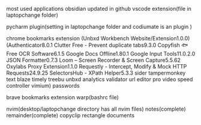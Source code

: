 most used applications
obsidian
    updated in github
vscode
	extension(file in laptopchange folder)
	
pycharm
	plugin(setting in laptopchange folder and codiumate is an plugin )
	
chrome
	bookmarks
	 extension
	 (Unbxd Workbench Website/Extension1.0.0)
	 (Authenticator8.0.1
Clutter Free - Prevent duplicate tabs9.3.0
Copyfish 🐟 Free OCR Software6.1.5
Google Docs Offline1.80.1
Google Input Tools11.0.2.0
JSON Formatter0.7.3
Loom – Screen Recorder & Screen Capture5.5.62
Oxylabs Proxy Extension1.1.0
Requestly - Intercept, Modify & Mock HTTP Requests24.9.25
SelectorsHub - XPath Helper5.3.3
sider
tampermonkey
text blaze
timely
treebu
unbxd analytics validator
url editor pro
video speed controller 
vimium)
	 passwords
	 
	 	
brave
     bookmarks 
     extension
warp(bashrc file)

nvim(desktop/laptopchange directory has all nvim files)
notes(complete)
remainder(complete)
copyclip
rectangle
documents
